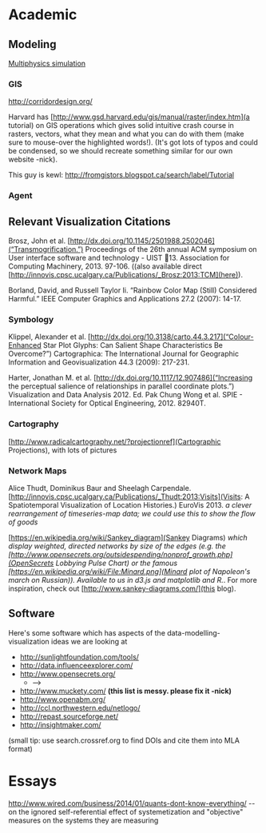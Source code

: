 # Academic

## Modeling

[Multiphysics simulation](http://en.wikipedia.org/wiki/Multiphysics)

### GIS
http://corridordesign.org/

Harvard has [http://www.gsd.harvard.edu/gis/manual/raster/index.htm](a tutorial) on GIS operations which gives solid intuitive crash course in rasters, vectors, what they mean and what you can do with them (make sure to mouse-over the highlighted words!). (It's got lots of typos and could be condensed, so we should recreate something similar for our own website -nick).

This guy is kewl: http://fromgistors.blogspot.ca/search/label/Tutorial

### Agent


## Relevant Visualization Citations

Brosz, John et al. [http://dx.doi.org/10.1145/2501988.2502046](“Transmogrification.”) Proceedings of the 26th annual ACM symposium on User interface software and technology - UIST  13. Association for Computing Machinery, 2013. 97-106. ((also available direct [http://innovis.cpsc.ucalgary.ca/Publications/_Brosz:2013:TCM](here)).

Borland, David, and Russell Taylor Ii. “Rainbow Color Map (Still) Considered Harmful.” IEEE Computer Graphics and Applications 27.2 (2007): 14-17.



### Symbology
Klippel, Alexander et al. [http://dx.doi.org/10.3138/carto.44.3.217](“Colour-Enhanced Star Plot Glyphs: Can Salient Shape Characteristics Be Overcome?”) Cartographica: The International Journal for Geographic Information and Geovisualization 44.3 (2009): 217-231.

Harter, Jonathan M. et al. [http://dx.doi.org/10.1117/12.907486](“Increasing the perceptual salience of relationships in parallel coordinate plots.”) Visualization and Data Analysis 2012. Ed. Pak Chung Wong et al. SPIE - International Society for Optical Engineering, 2012. 82940T.

### Cartography
[http://www.radicalcartography.net/?projectionref](Cartographic Projections), with lots of pictures

### Network Maps
Alice Thudt, Dominikus Baur and Sheelagh Carpendale. [http://innovis.cpsc.ucalgary.ca/Publications/_Thudt:2013:Visits](Visits: A Spatiotemporal Visualization of Location Histories.) EuroVis 2013. _a clever rearrangement of timeseries-map data; we could use this to show the flow of goods_

[https://en.wikipedia.org/wiki/Sankey_diagram](Sankey Diagrams) _which display weighted, directed networks by size of the edges (e.g. the [http://www.opensecrets.org/outsidespending/nonprof_growth.php](OpenSecrets Lobbying Pulse Chart) or the famous [https://en.wikipedia.org/wiki/File:Minard.png](Minard plot of Napoleon's march on Russian)). Available to us in d3.js and matplotlib and R._. For more inspiration, check out [http://www.sankey-diagrams.com/](this blog).


## Software
Here's some software which has aspects of the data-modelling-visualization ideas we are looking at

* http://sunlightfoundation.com/tools/
* http://data.influenceexplorer.com/
* http://www.opensecrets.org/
  * --> 
* http://www.muckety.com/
  **(this list is messy. please fix it -nick)**
* http://www.openabm.org/
* http://ccl.northwestern.edu/netlogo/
* http://repast.sourceforge.net/
* http://insightmaker.com/

(small tip: use search.crossref.org to find DOIs and cite them into MLA format)

# Essays
http://www.wired.com/business/2014/01/quants-dont-know-everything/
 -- on the ignored self-referential effect of systemetization and "objective" measures on the systems they are measuring